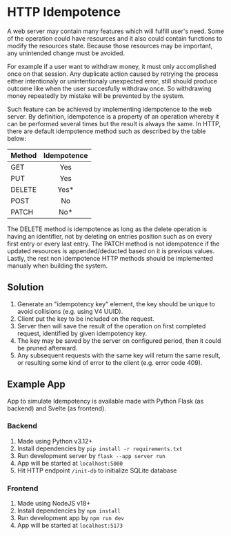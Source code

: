 # HTTP Idempotence
A web server may contain many features which will fulfill user's need. Some of the operation could have resources and it also could contain functions to modify the resources state. Because those resources may be important, any unintended change must be avoided.

For example if a user want to withdraw money, it must only accomplished once on that session. Any duplicate action caused by retrying the process either intentionaly or unintentionaly unexpected error, still should produce outcome like when the user succesfully withdraw once. So withdrawing money repeatedly by mistake will be prevented by the system.

Such feature can be achieved by implementing idempotence to the web server. By definition, idempotence is a property of an operation whereby it can be performed several times but the result is always the same. In HTTP, there are default idempotence method such as described by the table below:

| Method | Idempotence | 
| - | :-: |
| GET | Yes |
| PUT | Yes |
| DELETE | Yes* |
| POST | No |
| PATCH | No* |

The DELETE method is idempotence as long as the delete operation is having an identifier, not by deleting on entries position such as on every first entry or every last entry. The PATCH method is not idempotence if the updated resources is appended/deducted based on it is previous values. Lastly, the rest non idempotence HTTP methods should be implemented manualy when building the system.

## Solution
1. Generate an "idempotency key" element, the key should be unique to avoid collisions (e.g. using V4 UUID).
1. Client put the key to be included on the request.
1. Server then will save the result of the operation on first completed request, identified by given idempotency key.
1. The key may be saved by the server on configured period, then it could be pruned afterward.
1. Any subsequent requests with the same key will return the same result, or resulting some kind of error to the client (e.g. error code 409).

## Example App
App to simulate Idempotency is available made with Python Flask (as backend) and Svelte (as frontend).

### Backend
1. Made using Python v3.12+
2. Install dependencies by `pip install -r requirements.txt`
3. Run development server by `flask --app server run`
4. App will be started at `localhost:5000`
5. Hit HTTP endpoint `/init-db` to initialize SQLite database

### Frontend
1. Made using NodeJS v18+
2. Install dependencies by `npm install`
3. Run development app by `npm run dev`
4. App will be started at `localhost:5173`